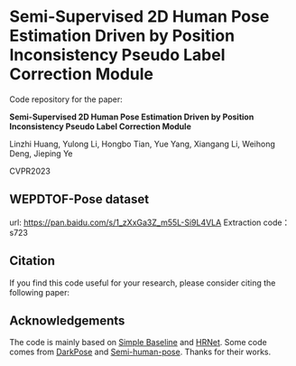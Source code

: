 # Semi-Supervised 2D Human Pose Estimation Driven by Position Inconsistency Pseudo Label Correction Module
Code repository for the paper:

**Semi-Supervised 2D Human Pose Estimation Driven by Position Inconsistency Pseudo Label Correction Module**

Linzhi Huang, Yulong Li, Hongbo Tian, Yue Yang, Xiangang Li, Weihong Deng, Jieping Ye

CVPR2023


## WEPDTOF-Pose dataset 
url:   https://pan.baidu.com/s/1_zXxGa3Z_m55L-Si9L4VLA
Extraction code：s723

## Citation
If you  find this code useful for your research, please consider citing the following paper:



## Acknowledgements
The code is mainly based on [Simple Baseline](https://github.com/microsoft/human-pose-estimation.pytorch) and [HRNet](https://github.com/leoxiaobin/deep-high-resolution-net.pytorch). Some code comes from [DarkPose](https://github.com/ilovepose/DarkPose) and [Semi-human-pose](https://github.com/xierc/Semi_Human_Pose). Thanks for their works.
